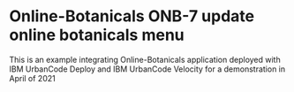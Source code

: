 # Online-Botanicals ONB-7 update online botanicals menu

This is an example integrating Online-Botanicals application deployed with IBM UrbanCode Deploy and IBM UrbanCode Velocity for a demonstration in April of 2021
